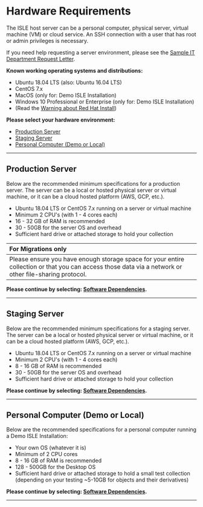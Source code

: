 # Hardware Requirements

The ISLE host server can be a personal computer, physical server, virtual machine (VM) or cloud service. An SSH connection with a user that has root or admin privileges is necessary. 

If you need help requesting a server environment, please see the [Sample IT Department Request Letter](../appendices/sample-it-department-request.md).

**Known working operating systems and distributions:**

* Ubuntu 18.04 LTS (also: Ubuntu 16.04 LTS)
* CentOS 7.x
* MacOS (only for: Demo ISLE Installation)
* Windows 10 Professional or Enterprise (only for: Demo ISLE Installation)
* (Read the [Warning about Red Hat Install](../appendices/redhat.md))

**Please select your hardware environment:**

- [Production Server](#production-server)
- [Staging Server](#staging-server)
- [Personal Computer (Demo or Local)](#personal-computer-demo-or-local)

---

## Production Server

Below are the recommended minimum specifications for a production server. The server can be a local or hosted physical server or virtual machine, or it can be a cloud hosted platform (AWS, GCP, etc.).  

* Ubuntu 18.04 LTS or CentOS 7.x running on a server or virtual machine
* Minimum 2 CPU's (with 1 - 4 cores each)
* 16 - 32 GB of RAM is recommended
* 30 - 50GB for the server OS and overhead
* Sufficient hard drive or attached storage to hold your collection

| For Migrations only |
| :-------------      |
| Please ensure you have enough storage space for your entire collection or that you can access those data via a network or other file-sharing protocol. |

**Please continue by selecting: [Software Dependencies](../install/host-software-dependencies.md).**

---

## Staging Server

Below are the recommended minimum specifications for a staging server. The server can be a local or hosted physical server or virtual machine, or it can be a cloud hosted platform (AWS, GCP, etc.).  

* Ubuntu 18.04 LTS or CentOS 7.x running on a server or virtual machine
* Minimum 2 CPU's (with 1 - 4 cores each)
* 8 - 16 GB of RAM is recommended
* 30 - 50GB for the server OS and overhead
* Sufficient hard drive or attached storage to hold your collection

**Please continue by selecting: [Software Dependencies](../install/host-software-dependencies.md).**

---

## Personal Computer (Demo or Local)

Below are the recommended specifications for a personal computer running a Demo ISLE Installation:

* Your own OS (whatever it is)
* Minimum of 2 CPU cores
* 8 - 16 GB of RAM is recommended
* 128 - 500GB for the Desktop OS
* Sufficient hard drive or attached storage to hold a small test collection (depending on your testing ~5-10GB for objects and their derivatives)

**Please continue by selecting: [Software Dependencies](../install/host-software-dependencies.md).**

---
